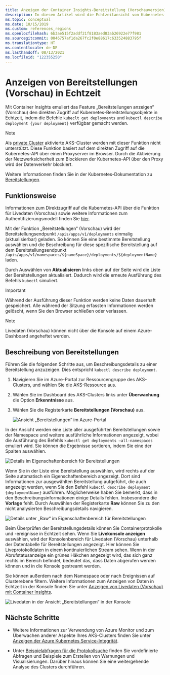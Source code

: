 ```yaml
---
title: Anzeigen der Container Insights-Bereitstellung (Vorschauversion) | Microsoft-Dokumentation
description: In diesem Artikel wird die Echtzeitansicht von Kubernetes-Bereitstellungen in Container Insights ohne Verwendung von kubectl beschrieben.
ms.topic: conceptual
ms.date: 10/15/2019
ms.custom: references_regions
ms.openlocfilehash: 6b3ae515f2addf21f8183aed83ab26922e77f981
ms.sourcegitcommit: 0046757af1da267fc2f0e88617c633524883795f
ms.translationtype: HT
ms.contentlocale: de-DE
ms.lasthandoff: 08/13/2021
ms.locfileid: "122355250"
---
```

# <a name="how-to-view-deployments-preview-in-real-time"></a>Anzeigen von Bereitstellungen (Vorschau) in Echtzeit

Mit Container Insights emuliert das Feature „Bereitstellungen anzeigen“ (Vorschau) den direkten Zugriff auf Kubernetes-Bereitstellungsobjekte in Echtzeit, indem die Befehle `kubeclt get deployments` und `kubectl describe deployment {your deployment}` verfügbar gemacht werden.

>[!NOTE]
>Als [private Cluster](https://azure.microsoft.com/updates/aks-private-cluster/) aktivierte AKS-Cluster werden mit dieser Funktion nicht unterstützt. Diese Funktion basiert auf dem direkten Zugriff auf die Kubernetes-API über einen Proxyserver im Browser. Durch die Aktivierung der Netzwerksicherheit zum Blockieren der Kubernetes-API über den Proxy wird der Datenverkehr blockiert.

Weitere Informationen finden Sie in der Kubernetes-Dokumentation zu [Bereitstellungen](https://kubernetes.io/docs/concepts/workloads/controllers/deployment/).

## <a name="how-it-works"></a>Funktionsweise

Informationen zum Direktzugriff auf die Kubernetes-API über die Funktion für Livedaten (Vorschau) sowie weitere Informationen zum Authentifizierungsmodell finden Sie [hier](https://kubernetes.io/docs/concepts/overview/kubernetes-api/).

Mit der Funktion „Bereitstellungen“ (Vorschau) wird der Bereitstellungsendpunkt `/apis/apps/v1/deployments` einmalig (aktualisierbar) geladen. So können Sie eine bestimmte Bereitstellung auswählen und die Beschreibung für diese spezifische Bereitstellung auf dem Bereitstellungsendpunkt `/apis/apps/v1/namespaces/${nameSpace}/deployments/${deploymentName}` laden.

Durch Auswählen von **Aktualisieren** links oben auf der Seite wird die Liste der Bereitstellungen aktualisiert. Dadurch wird die erneute Ausführung des Befehls `kubectl` simuliert.

>[!IMPORTANT]
>Während der Ausführung dieser Funktion werden keine Daten dauerhaft gespeichert. Alle während der Sitzung erfassten Informationen werden gelöscht, wenn Sie den Browser schließen oder verlassen.

>[!NOTE]
>Livedaten (Vorschau) können nicht über die Konsole auf einem Azure-Dashboard angeheftet werden.

## <a name="deployments-describe"></a>Beschreibung von Bereitstellungen

Führen Sie die folgenden Schritte aus, um Beschreibungsdetails zu einer Bereitstellung anzuzeigen. Dies entspricht `kubectl describe deployment`.

1. Navigieren Sie im Azure-Portal zur Ressourcengruppe des AKS-Clusters, und wählen Sie die AKS-Ressource aus.

2. Wählen Sie im Dashboard des AKS-Clusters links unter **Überwachung** die Option **Erkenntnisse** aus.

3. Wählen Sie die Registerkarte **Bereitstellungen (Vorschau)** aus.

    ![Ansicht „Bereitstellungen“ im Azure-Portal](./media/container-insights-livedata-deployments/deployment-view.png)

In der Ansicht werden eine Liste aller ausgeführten Bereitstellungen sowie der Namespace und weitere ausführliche Informationen angezeigt, wobei die Ausführung des Befehls `kubectl get deployments –all-namespaces` emuliert wird. Sie können die Ergebnisse sortieren, indem Sie eine der Spalten auswählen.

![Details im Eigenschaftenbereich für Bereitstellungen](./media/container-insights-livedata-deployments/deployment-properties-pane-details.png)

Wenn Sie in der Liste eine Bereitstellung auswählen, wird rechts auf der Seite automatisch ein Eigenschaftenbereich angezeigt. Dort sind Informationen zur ausgewählten Bereitstellung aufgeführt, die auch angezeigt werden, wenn Sie den Befehl `kubectl describe deployment {deploymentName}` ausführen. Möglicherweise haben Sie bemerkt, dass in den Beschreibungsinformationen einige Details fehlen. Insbesondere die **Vorlage** fehlt. Durch Auswählen der Registerkarte **Raw** können Sie zu den nicht analysierten Beschreibungsdetails navigieren.

![Details unter „Raw“ im Eigenschaftenbereich für Bereitstellungen](./media/container-insights-livedata-deployments/deployment-properties-pane-raw.png)

Beim Überprüfen der Bereitstellungsdetails können Sie Containerprotokolle und -ereignisse in Echtzeit sehen. Wenn Sie **Livekonsole anzeigen** auswählen, wird der Konsolenbereich für Livedaten (Vorschau) unterhalb der Datentabelle für Bereitstellungen angezeigt. Hier können Sie Liveprotokolldaten in einem kontinuierlichen Stream sehen. Wenn in der Abrufstatusanzeige ein grünes Häkchen angezeigt wird, das sich ganz rechts im Bereich befindet, bedeutet das, dass Daten abgerufen werden können und in die Konsole gestreamt werden.

Sie können außerdem nach dem Namespace oder nach Ereignissen auf Clusterebene filtern. Weitere Informationen zum Anzeigen von Daten in Echtzeit in der Konsole finden Sie unter [Anzeigen von Livedaten (Vorschau) mit Container Insights](container-insights-livedata-overview.md).

![Livedaten in der Ansicht „Bereitstellungen“ in der Konsole](./media/container-insights-livedata-deployments/deployments-console-view-events.png)

## <a name="next-steps"></a>Nächste Schritte

- Weitere Informationen zur Verwendung von Azure Monitor und zum Überwachen anderer Aspekte Ihres AKS-Clusters finden Sie unter [Anzeigen der Azure Kubernetes Service-Integrität](container-insights-analyze.md).

- Unter [Beispielabfragen für die Protokollsuche](container-insights-log-query.md) finden Sie vordefinierte Abfragen und Beispiele zum Erstellen von Warnungen und Visualisierungen. Darüber hinaus können Sie eine weitergehende Analyse des Clusters durchführen.
